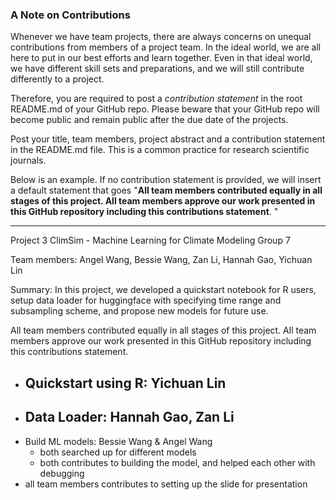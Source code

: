 ### A Note on Contributions

Whenever we have team projects, there are always concerns on unequal contributions from members of a project team. In the ideal world, we are all here to put in our best efforts and learn together. Even in that ideal world, we have different skill sets and preparations, and we will still contribute differently to a project. 

Therefore, you are required to post a *contribution statement* in the root README.md of your GitHub repo. Please beware that your GitHub repo will become public and remain public after the due date of the projects. 

Post your title, team members, project abstract and a contribution statement in the README.md file.  This is a common practice for research scientific journals. 

Below is an example. If no contribution statement is provided, we will insert a default statement that goes "**All team members contributed equally in all stages of this project. All team members approve our work presented in this GitHub repository including this contributions statement**. "

---
Project 3 ClimSim - Machine Learning for Climate Modeling
Group 7

Team members: Angel Wang, Bessie Wang, Zan Li, Hannah Gao, Yichuan Lin

Summary: In this project, we developed a quickstart notebook for R users, setup data loader for  huggingface with specifying time range and subsampling scheme, and propose new models for future use.
 
All team members contributed equally in all stages of this project. All team members approve our work presented in this GitHub repository including this contributions statement. 

- Quickstart using R: Yichuan Lin
	-
- Data Loader: Hannah Gao, Zan Li
	- 
- Build ML models: Bessie Wang & Angel Wang
	- both searched up for different models
	- both contributes to building the model, and helped each other with debugging
- all team members contributes to setting up the slide for presentation
	